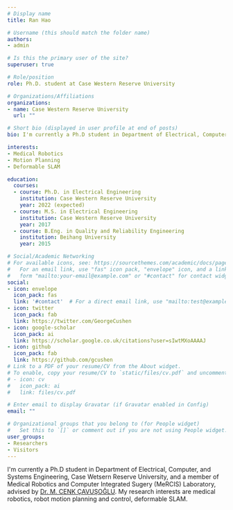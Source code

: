 ```yaml
---
# Display name
title: Ran Hao

# Username (this should match the folder name)
authors:
- admin

# Is this the primary user of the site?
superuser: true

# Role/position
role: Ph.D. student at Case Western Reserve University

# Organizations/Affiliations
organizations:
- name: Case Western Reserve University
  url: ""

# Short bio (displayed in user profile at end of posts)
bio: I'm currently a Ph.D student in Department of Electrical, Computer, and Systems Engineering, Case Wetsern Reserve University, and a member of Medical Robotics and Computer Integrated Sugery (MeRCIS) Laboratory, advised by <a href="http://engr.case.edu/cavusoglu_cenk/Home.html">Dr. M. CENK ÇAVUŞOĞLU</a>. My research interests are medical robotics, robot motion planning and control, deformable SLAM.

interests:
- Medical Robotics
- Motion Planning
- Deformable SLAM

education:
  courses:
  - course: Ph.D. in Electrical Engineering
    institution: Case Western Reserve University
    year: 2022 (expected)
  - course: M.S. in Electrical Engineering
    institution: Case Western Reserve University
    year: 2017
  - course: B.Eng. in Quality and Reliability Engineering
    institution: Beihang University
    year: 2015

# Social/Academic Networking
# For available icons, see: https://sourcethemes.com/academic/docs/page-builder/#icons
#   For an email link, use "fas" icon pack, "envelope" icon, and a link in the
#   form "mailto:your-email@example.com" or "#contact" for contact widget.
social:
- icon: envelope
  icon_pack: fas
  link: '#contact'  # For a direct email link, use "mailto:test@example.org".
- icon: twitter
  icon_pack: fab
  link: https://twitter.com/GeorgeCushen
- icon: google-scholar
  icon_pack: ai
  link: https://scholar.google.co.uk/citations?user=sIwtMXoAAAAJ
- icon: github
  icon_pack: fab
  link: https://github.com/gcushen
# Link to a PDF of your resume/CV from the About widget.
# To enable, copy your resume/CV to `static/files/cv.pdf` and uncomment the lines below.
# - icon: cv
#   icon_pack: ai
#   link: files/cv.pdf

# Enter email to display Gravatar (if Gravatar enabled in Config)
email: ""

# Organizational groups that you belong to (for People widget)
#   Set this to `[]` or comment out if you are not using People widget.
user_groups:
- Researchers
- Visitors
---
```


I'm currently a Ph.D student in Department of Electrical, Computer, and Systems Engineering, Case Wetsern Reserve University, and a member of Medical Robotics and Computer Integrated Sugery (MeRCIS) Laboratory, advised by <a href="http://engr.case.edu/cavusoglu_cenk/Home.html">Dr. M. CENK ÇAVUŞOĞLU</a>. My research interests are medical robotics, robot motion planning and control, deformable SLAM.
